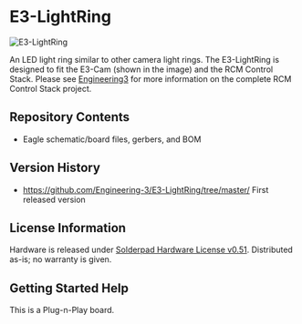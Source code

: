 # E3-LightRing

![E3-LightRing](https://engineering3.org/wp-content/uploads/GitHub/E3-LightRing.jpg)

An LED light ring similar to other camera light rings. The E3-LightRing is designed to fit the E3-Cam (shown in the image) and the RCM Control Stack. Please see [Engineering3](http://engineering3.org/) for more information on the complete RCM Control Stack project.


Repository Contents
-------------------

* Eagle schematic/board files, gerbers, and BOM


Version History
---------------
* https://github.com/Engineering-3/E3-LightRing/tree/master/ First released version


License Information
-------------------
Hardware is released under [Solderpad Hardware License v0.51](http://solderpad.org/licenses/SHL-0.51/).
Distributed as-is; no warranty is given.


Getting Started Help
--------------------
This is a Plug-n-Play board.

